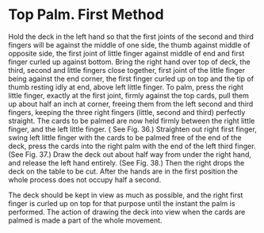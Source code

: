 # Top Palm. First Method

Hold the deck in the left hand so that the first joints of the second and third fingers will be against the middle of one side, the thumb against middle of opposite side, the first joint of little finger against middle of end and first finger curled up against bottom. Bring the right hand over top of deck, the third, second and little fingers close together, first joint of the little finger being against the end corner, the first finger curled up on top and the tip of thumb resting idly at end, above left little finger. To palm, press the right little finger, exactly at the first joint, firmly against the top cards, pull them up about half an inch at corner, freeing them from the left second and third fingers, keeping the three right fingers \(little, second and third\) perfectly straight. The cards to be palmed are now held firmly between the right little finger, and the left little finger. \( See Fig. 36.\) Straighten out right first finger, swing left little finger with the cards to be palmed free of the end of the deck, press the cards into the right palm with the end of the left third finger. \(See Fig. 37.\) Draw the deck out about half way from under the right hand, and release the left hand entirely. \(See Fig. 38.\) Then the right drops the deck on the table to be cut. After the hands are in the first position the whole process does not occupy half a second.

The deck should be kept in view as much as possible, and the right first finger is curled up on top for that purpose until the instant the palm is performed. The action of drawing the deck into view when the cards are palmed is made a part of the whole movement.


